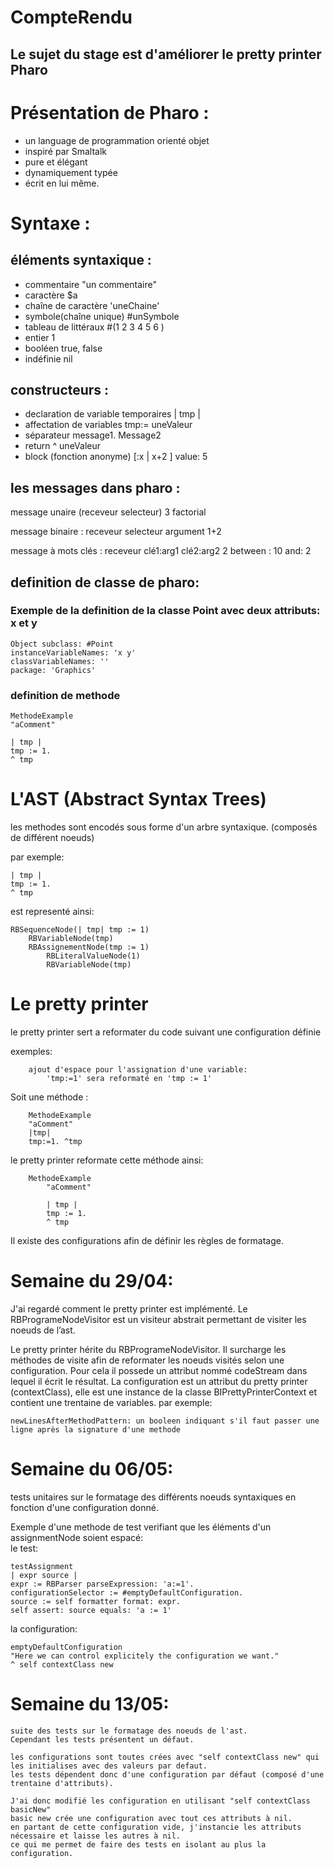 # CompteRendu
## Le sujet du stage est d'améliorer le pretty printer Pharo

# Présentation de Pharo :
+ un language de programmation orienté objet
+ inspiré par Smaltalk
+ pure et élégant
+ dynamiquement typée
+ écrit en lui même.

# Syntaxe :
## éléments syntaxique :

+ commentaire             "un commentaire"
+ caractère               $a
+ chaîne de caractère     'uneChaine'
+ symbole(chaîne unique)  #unSymbole
+ tableau de littéraux    #(1 2 3 4 5 6 )
+ entier                  1
+ booléen                 true, false
+ indéfinie               nil

## constructeurs :

   + declaration de variable temporaires     | tmp |
   + affectation de variables                tmp:= uneValeur
   + séparateur                              message1. Message2
   + return                                  ^ uneValeur
   + block (fonction anonyme)                [:x | x+2 ] value: 5

## les messages dans pharo :
 message unaire (receveur selecteur)
    3 factorial
                        
 message binaire : receveur selecteur argument
    1+2

 message à mots clés : receveur clé1:arg1 clé2:arg2
    2 between : 10 and: 2

## definition de classe de pharo:

### Exemple de la definition de la classe Point avec deux attributs: x et y

    Object subclass: #Point
    instanceVariableNames: 'x y'
    classVariableNames: ''
    package: 'Graphics'

### definition de methode

    MethodeExample
    "aComment"

    | tmp |
    tmp := 1.
    ^ tmp


# L'AST (Abstract Syntax Trees)
les methodes sont encodés sous forme d'un arbre syntaxique. (composés de différent noeuds)

par exemple:

    | tmp |
    tmp := 1.
    ^ tmp
    
est representé ainsi:

    RBSequenceNode(| tmp| tmp := 1)
        RBVariableNode(tmp)
        RBAssignementNode(tmp := 1)
            RBLiteralValueNode(1)
            RBVariableNode(tmp)

# Le pretty printer
le pretty printer sert a reformater du code suivant une configuration définie

exemples:

        ajout d'espace pour l'assignation d'une variable:
            'tmp:=1' sera reformaté en 'tmp := 1'

Soit une méthode :

        MethodeExample
        "aComment"
        |tmp|
        tmp:=1. ^tmp

le pretty printer reformate cette méthode ainsi:

        MethodeExample
            "aComment"

            | tmp |
            tmp := 1.
            ^ tmp


Il existe des configurations afin de définir les règles de formatage.

# Semaine du 29/04:
J'ai regardé comment le pretty printer est implémenté.
Le RBProgrameNodeVisitor est un visiteur abstrait permettant de visiter les noeuds de l’ast.

Le pretty printer hérite du RBProgrameNodeVisitor.
Il surcharge les méthodes de visite afin de reformater les noeuds visités selon une configuration.
Pour cela il possede un attribut nommé codeStream dans lequel il écrit le résultat.
La configuration est un attribut du pretty printer (contextClass),
elle est une instance de la classe BIPrettyPrinterContext et contient une trentaine de variables.
par exemple: 

    newLinesAfterMethodPattern: un booleen indiquant s'il faut passer une ligne après la signature d'une methode
        

# Semaine du 06/05:
tests unitaires sur le formatage des différents noeuds syntaxiques en fonction d'une configuration donné.

Exemple d'une methode de test verifiant que les éléments d'un assignmentNode soient espacé:    
le test:

    testAssignment   
    | expr source |
    expr := RBParser parseExpression: 'a:=1'.
    configurationSelector := #emptyDefaultConfiguration.
    source := self formatter format: expr.
    self assert: source equals: 'a := 1'
    
la configuration:

    emptyDefaultConfiguration
    "Here we can control explicitely the configuration we want."
    ^ self contextClass new

# Semaine du 13/05:
    suite des tests sur le formatage des noeuds de l'ast.
    Cependant les tests présentent un défaut.
    
    les configurations sont toutes crées avec "self contextClass new" qui les initialises avec des valeurs par defaut.
    les tests dépendent donc d'une configuration par défaut (composé d'une trentaine d'attributs).
    
    J'ai donc modifié les configuration en utilisant "self contextClass basicNew"
    basic new crée une configuration avec tout ces attributs à nil.
    en partant de cette configuration vide, j'instancie les attributs nécessaire et laisse les autres à nil.
    ce qui me permet de faire des tests en isolant au plus la configuration.
